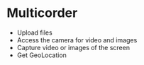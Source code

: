 # Multicorder

* Upload files
* Access the camera for video and images
* Capture video or images of the screen
* Get GeoLocation